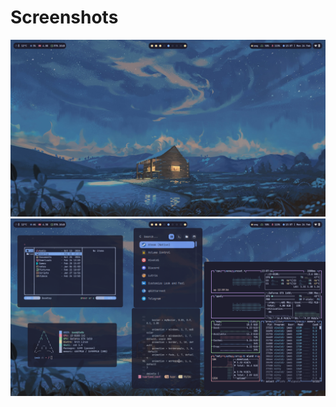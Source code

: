 # Screenshots
![lol](https://github.com/ImSb91/hyprland-dotfiles/blob/main/preview1.png?raw=true "preview1")
![lol](https://github.com/ImSb91/hyprland-dotfiles/blob/main/preview2.png?raw=true "preview2")
